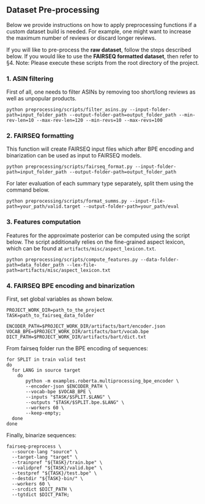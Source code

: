 ## Dataset Pre-processing

Below we provide instructions on how to apply preprocessing functions if a custom dataset build is needed. 
For example, one might want to increase the maximum number of reviews or discard longer reviews. 

If you will like to pre-process the **raw dataset**, follow the steps described below. If you would like to use the **FAIRSEQ formatted dataset**, then refer to §4.
Note: Please execute these scripts from the root directory of the project. 

### 1. ASIN filtering

First of all, one needs to filter ASINs by removing too short/long reviews as well as unpopular products.
 
```
python preprocessing/scripts/filter_asins.py --input-folder-path=input_folder_path --output-folder-path=output_folder_path --min-rev-len=10 --max-rev-len=120 --min-revs=10 --max-revs=100
```

### 2. FAIRSEQ formatting

This function will create FAIRSEQ input files which after BPE encoding and binarization can be used as input to FAIRSEQ models.

```
python preprocessing/scripts/fairseq_format.py --input-folder-path=input_folder_path --output-folder-path=output_folder_path
```

For later evaluation of each summary type separately, split them using the command below.

```
python preprocessing/scripts/format_summs.py --input-file-path=your_path/valid.target --output-folder-path=your_path/eval
```

### 3. Features computation

Features for the approximate posterior can be computed using the script below. 
The script additionally relies on the fine-grained aspect lexicon, which can be found at `artifacts/misc/aspect_lexicon.txt`.

```
python preprocessing/scripts/compute_features.py --data-folder-path=data_folder_path --lex-file-path=artifacts/misc/aspect_lexicon.txt
```

### 4. FAIRSEQ BPE encoding and binarization

First, set global variables as shown below.

```
PROJECT_WORK_DIR=path_to_the_project
TASK=path_to_fairseq_data_folder

ENCODER_PATH=$PROJECT_WORK_DIR/artifacts/bart/encoder.json
VOCAB_BPE=$PROJECT_WORK_DIR/artifacts/bart/vocab.bpe
DICT_PATH=$PROJECT_WORK_DIR/artifacts/bart/dict.txt
```

From fairseq folder run the BPE encoding of sequences: 

```
for SPLIT in train valid test
do
  for LANG in source target
    do
       python -m examples.roberta.multiprocessing_bpe_encoder \
       --encoder-json $ENCODER_PATH \
       --vocab-bpe $VOCAB_BPE \
       --inputs "$TASK/$SPLIT.$LANG" \
       --outputs "$TASK/$SPLIT.bpe.$LANG" \
       --workers 60 \
       --keep-empty;
  done
done
```

Finally, binarize sequences:

```
fairseq-preprocess \
  --source-lang "source" \
  --target-lang "target" \
  --trainpref "${TASK}/train.bpe" \
  --validpref "${TASK}/valid.bpe" \
  --testpref "${TASK}/test.bpe" \
  --destdir "${TASK}-bin/" \
  --workers 60 \
  --srcdict $DICT_PATH \
  --tgtdict $DICT_PATH;
```
